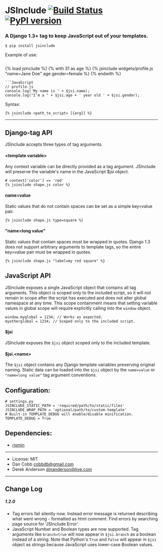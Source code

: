 JSInclude [![Build Status](https://travis-ci.org/cobbdb/jsinclude.png?branch=master)](https://travis-ci.org/cobbdb/jsinclude) [![PyPI version](https://badge.fury.io/py/jsinclude.png)](http://badge.fury.io/py/jsinclude)
=========

### A Django 1.3+ tag to keep JavaScript out of your templates.

    $ pip install jsinclude

Example of use:
> ```HTML
<!-- template.html -->
{% load jsinclude %}
{% with 31 as age %}
    {% jsinclude widgets/profile.js "name=Jane Doe" age gender=female %}
{% endwith %}
```
```JavaScript
// profile.js
console.log('My name is ' + $jsi.name);
console.log("I'm a " + $jsi.age + ' year old ' + $jsi.gender);
```

Syntax:

    {% jsinclude <path_to_script> [{arg}] %}

-----------

## Django-tag API
JSInclude accepts three types of tag arguments.

#### &lt;template variable&gt;
Any context variable can be directly provided as a tag argument.
JSInclude will preserve the variable's name in the JavaScript $jsi object.

    # context['color'] == 'red'
    {% jsinclude shape.js color %}

#### name=value
Static values that do not contain spaces can be set as a simple
key=value pair.

    {% jsinclude shape.js type=square %}

#### "name=long value"
Static values that contain spaces must be wrapped in quotes. Django 1.3
does not support arbitrary arguments to template tags, so the entire
key=value pair must be wrapped in quotes.

    {% jsinclude shape.js "label=my red square" %}

## JavaScript API
JSInclude exposes a single JavaScript object that contains all
tag arguments. This object is scoped only to the included script,
so it will not remain in scope after the script has executed and
does not alter global namespace at any time. This scope containment
means that setting variable values in global scope will require
explicitly calling into the ```window``` object.

    window.myglobal = 1234; // Works as expected.
    myotherglobal = 1234; // Scoped only to the included script.

#### $jsi
JSInclude exposes the ``$jsi`` object scoped only to the included
template.

#### $jsi.&lt;name&gt;
The ``$jsi`` object contains any Django template variables preserving
original naming. Static data can be loaded into the ``$jsi`` object by
the ``name=value`` or ``"name=long value"`` tag argument conventions.

## Configuration:

    # settings.py
    JSINCLUDE_STATIC_PATH = 'required/path/to/static/files'
    JSINCLUDE_WRAP_PATH = 'optional/path/to/custom.template'
    # Built-in TEMPLATE_DEBUG will enable/disable minification.
    TEMPLATE_DEBUG = True

## Dependencies:
* [rjsmin](http://opensource.perlig.de/rjsmin/doc-1.0/index.html)

------------------------

* License: MIT
* Dan Cobb <cobbdb@gmail.com>
* Derek Anderson <dmanderson@live.com>

------------------------

## Change Log

##### 1.2.0

* Tag errors fail silently now. Instead error message is returned describing what went wrong - formatted as html comment. Find errors by searching page source for 'JSInclude Error'.
* JavaScript Number and Boolean types are now supported. Tag arguments like ```branch=true``` will now appear in ```$jsi.branch``` as a boolean instead of a string. Note that Python's ```True``` and ```False``` will appear in ```$jsi``` object as strings because JavaScript uses lower-case Boolean values.
